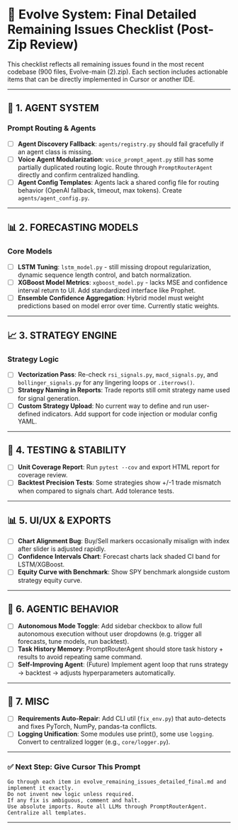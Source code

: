 
# 🧠 Evolve System: Final Detailed Remaining Issues Checklist (Post-Zip Review)

This checklist reflects all remaining issues found in the most recent codebase (900 files, Evolve-main (2).zip).
Each section includes actionable items that can be directly implemented in Cursor or another IDE.

---

## 🔁 1. AGENT SYSTEM

### Prompt Routing & Agents
- [ ] **Agent Discovery Fallback**: `agents/registry.py` should fail gracefully if an agent class is missing.
- [ ] **Voice Agent Modularization**: `voice_prompt_agent.py` still has some partially duplicated routing logic. Route through `PromptRouterAgent` directly and confirm centralized handling.
- [ ] **Agent Config Templates**: Agents lack a shared config file for routing behavior (OpenAI fallback, timeout, max tokens). Create `agents/agent_config.py`.

---

## 📊 2. FORECASTING MODELS

### Core Models
- [ ] **LSTM Tuning**: `lstm_model.py` - still missing dropout regularization, dynamic sequence length control, and batch normalization.
- [ ] **XGBoost Model Metrics**: `xgboost_model.py` - lacks MSE and confidence interval return to UI. Add standardized interface like Prophet.
- [ ] **Ensemble Confidence Aggregation**: Hybrid model must weight predictions based on model error over time. Currently static weights.

---

## 📈 3. STRATEGY ENGINE

### Strategy Logic
- [ ] **Vectorization Pass**: Re-check `rsi_signals.py`, `macd_signals.py`, and `bollinger_signals.py` for any lingering loops or `.iterrows()`.
- [ ] **Strategy Naming in Reports**: Trade reports still omit strategy name used for signal generation.
- [ ] **Custom Strategy Upload**: No current way to define and run user-defined indicators. Add support for code injection or modular config YAML.

---

## 🧪 4. TESTING & STABILITY

- [ ] **Unit Coverage Report**: Run `pytest --cov` and export HTML report for coverage review.
- [ ] **Backtest Precision Tests**: Some strategies show +/-1 trade mismatch when compared to signals chart. Add tolerance tests.

---

## 📊 5. UI/UX & EXPORTS

- [ ] **Chart Alignment Bug**: Buy/Sell markers occasionally misalign with index after slider is adjusted rapidly.
- [ ] **Confidence Intervals Chart**: Forecast charts lack shaded CI band for LSTM/XGBoost.
- [ ] **Equity Curve with Benchmark**: Show SPY benchmark alongside custom strategy equity curve.

---

## 🤖 6. AGENTIC BEHAVIOR

- [ ] **Autonomous Mode Toggle**: Add sidebar checkbox to allow full autonomous execution without user dropdowns (e.g. trigger all forecasts, tune models, run backtest).
- [ ] **Task History Memory**: PromptRouterAgent should store task history + results to avoid repeating same command.
- [ ] **Self-Improving Agent**: (Future) Implement agent loop that runs strategy → backtest → adjusts hyperparameters automatically.

---

## 🧼 7. MISC

- [ ] **Requirements Auto-Repair**: Add CLI util (`fix_env.py`) that auto-detects and fixes PyTorch, NumPy, pandas-ta conflicts.
- [ ] **Logging Unification**: Some modules use print(), some use `logging`. Convert to centralized logger (e.g., `core/logger.py`).

---

### ✅ Next Step: Give Cursor This Prompt

```
Go through each item in evolve_remaining_issues_detailed_final.md and implement it exactly.
Do not invent new logic unless required.
If any fix is ambiguous, comment and halt.
Use absolute imports. Route all LLMs through PromptRouterAgent. Centralize all templates.
```

---

